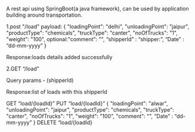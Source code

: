A rest api using SpringBoot(a java framework), can be used by application building around transportation.

1.post "/load" payload: { "loadingPoint": "delhi", "unloadingPoint": "jaipur", "productType": "chemicals", "truckType": "canter", "noOfTrucks": "1", "weight": "100", optional:"comment": "", “shipperId” : “shipper:”, “Date” : “dd-mm-yyyy” }

Response:loads details added successfully

2.GET “/load” 

Query params - (shipperId)

Response:list of loads with this shipperId

GET “load/{loadId}” PUT “load/{loadId}” { "loadingPoint": "alwar", "unloadingPoint": "jaipur", "productType": "chemicals", "truckType": "canter", "noOfTrucks": "1", "weight": "100", "comment": "", “Date” : “dd-mm-yyyy” } DELETE “load/{loadId}
